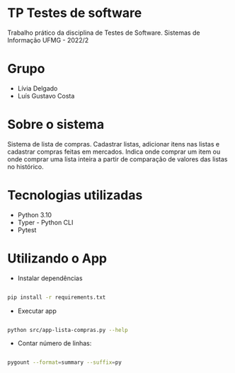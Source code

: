 # TP Testes de software
Trabalho prático da disciplina de Testes de Software. Sistemas de Informação UFMG - 2022/2


# Grupo
- Lívia Delgado
- Luís Gustavo Costa

# Sobre o sistema
Sistema de lista de compras.
Cadastrar listas, adicionar itens nas listas e cadastrar compras feitas em mercados.
Indica onde comprar um item ou onde comprar uma lista inteira a partir de comparação de valores das listas no histórico.

# Tecnologias utilizadas

- Python 3.10
- Typer - Python CLI
- Pytest

# Utilizando o App

- Instalar dependências
```bash

pip install -r requirements.txt

```

- Executar app
```bash

python src/app-lista-compras.py --help

```

- Contar número de linhas:
```bash

pygount --format=summary --suffix=py
```